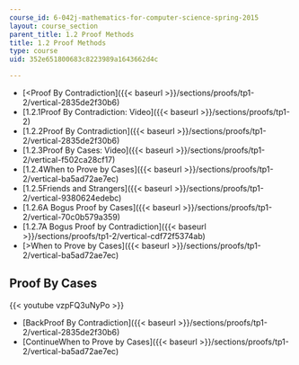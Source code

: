 ```yaml
---
course_id: 6-042j-mathematics-for-computer-science-spring-2015
layout: course_section
parent_title: 1.2 Proof Methods
title: 1.2 Proof Methods
type: course
uid: 352e651800683c8223989a1643662d4c

---
```


*   [<Proof By Contradiction]({{< baseurl >}}/sections/proofs/tp1-2/vertical-2835de2f30b6)
*   [1.2.1Proof By Contradiction: Video]({{< baseurl >}}/sections/proofs/tp1-2)
*   [1.2.2Proof By Contradiction]({{< baseurl >}}/sections/proofs/tp1-2/vertical-2835de2f30b6)
*   [1.2.3Proof By Cases: Video]({{< baseurl >}}/sections/proofs/tp1-2/vertical-f502ca28cf17)
*   [1.2.4When to Prove by Cases]({{< baseurl >}}/sections/proofs/tp1-2/vertical-ba5ad72ae7ec)
*   [1.2.5Friends and Strangers]({{< baseurl >}}/sections/proofs/tp1-2/vertical-9380624edebc)
*   [1.2.6A Bogus Proof by Cases]({{< baseurl >}}/sections/proofs/tp1-2/vertical-70c0b579a359)
*   [1.2.7A Bogus Proof by Contradiction]({{< baseurl >}}/sections/proofs/tp1-2/vertical-cdf72f5374ab)
*   [\>When to Prove by Cases]({{< baseurl >}}/sections/proofs/tp1-2/vertical-ba5ad72ae7ec)

Proof By Cases
--------------

{{< youtube vzpFQ3uNyPo >}}

*   [BackProof By Contradiction]({{< baseurl >}}/sections/proofs/tp1-2/vertical-2835de2f30b6)
*   [ContinueWhen to Prove by Cases]({{< baseurl >}}/sections/proofs/tp1-2/vertical-ba5ad72ae7ec)